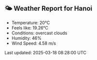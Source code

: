 <!-- WEATHER-START -->
## 🌤 Weather Report for Hanoi

- Temperature: 20°C
- Feels like: 19.26°C
- Conditions: overcast clouds
- Humidity: 46%
- Wind Speed: 4.58 m/s

Last updated: 2025-03-18 08:28:00 UTC
<!-- WEATHER-END -->
